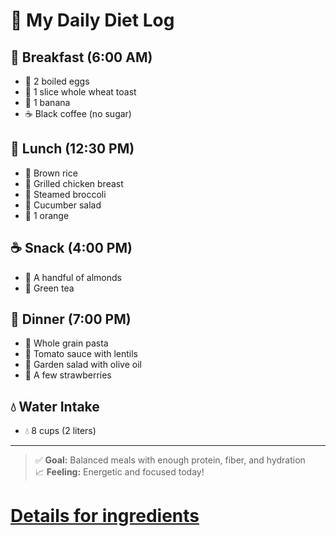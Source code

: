 # 🥗 My Daily Diet Log

## 🍳 Breakfast (6:00 AM)
- 🥚 2 boiled eggs  
- 🍞 1 slice whole wheat toast  
- 🍌 1 banana  
- ☕ Black coffee (no sugar)

## 🥪 Lunch (12:30 PM)
- 🍚 Brown rice  
- 🍗 Grilled chicken breast  
- 🥦 Steamed broccoli  
- 🥒 Cucumber salad  
- 🍊 1 orange  

## ☕ Snack (4:00 PM)
- 🥜 A handful of almonds  
- 🍵 Green tea

## 🍲 Dinner (7:00 PM)
- 🍝 Whole grain pasta  
- 🍅 Tomato sauce with lentils  
- 🥗 Garden salad with olive oil  
- 🍓 A few strawberries

## 💧 Water Intake
- 💧 8 cups (2 liters)

---

> ✅ **Goal:** Balanced meals with enough protein, fiber, and hydration  
> 📈 **Feeling:** Energetic and focused today!

# [Details for ingredients](details.md)